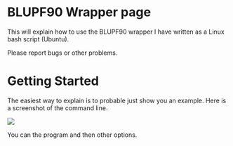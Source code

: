 # BLUPF90 Wrapper page

This will explain how to use the BLUPF90 wrapper I have written as a Linux bash script (Ubuntu). 

Please report bugs or other problems. 

# Getting Started

The easiest way to explain is to probable just show you an example. Here is a screenshot of the command line. 

![](/Screenshots/blupf90_wrapper_sh.png)

You can the program and then other options. 


